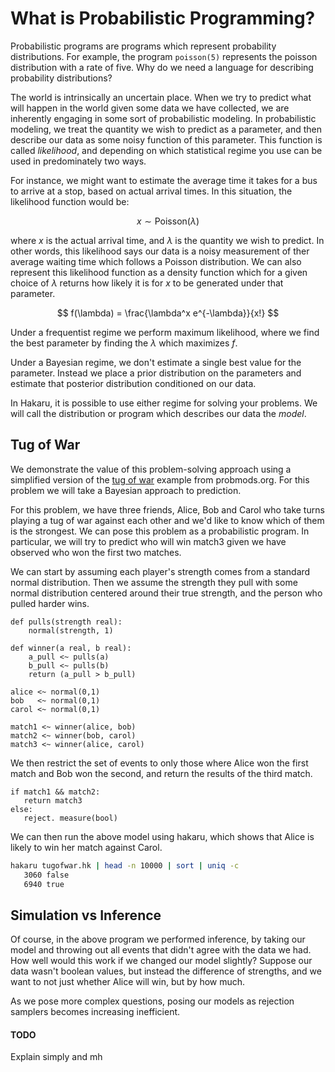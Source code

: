 # What is Probabilistic Programming?

Probabilistic programs are programs which represent probability
distributions. For example, the program `poisson(5)` represents the
poisson distribution with a rate of five. Why do we need a
language for describing probability distributions?

The world is intrinsically an uncertain place. When we try to predict
what will happen in the world given some data we have collected, we
are inherently engaging in some sort of probabilistic modeling. In
probabilistic modeling, we treat the quantity we wish to predict as a
parameter, and then describe our data as some noisy function of this
parameter. This function is called *likelihood*, and depending on which
statistical regime you use can be used in predominately two ways.

For instance, we might want to estimate the average time it takes for
a bus to arrive at a stop, based on actual arrival times. In this situation,
the likelihood function would be:

$$ x \sim \text{Poisson}(\lambda) $$

where $x$ is the actual arrival time, and $\lambda$ is the quantity we
wish to predict. In other words, this likelihood says our data is a
noisy measurement of ther average waiting time which follows a Poisson
distribution. We can also represent this likelihood function as a
density function which for a given choice of $\lambda$ returns how
likely it is for $x$ to be generated under that parameter.

$$ f(\lambda) = \frac{\lambda^x e^{-\lambda}}{x!} $$

Under a frequentist regime we perform maximum likelihood, where we find
the best parameter by finding the $\lambda$ which maximizes $f$.

Under a Bayesian regime, we don't estimate a single best value for the
parameter. Instead we place a prior distribution on the parameters and
estimate that posterior distribution conditioned on our data.

In Hakaru, it is possible to use either regime for solving your
problems.  We will call the distribution or program which describes
our data the *model*.

## Tug of War

We demonstrate the value of this problem-solving approach using a
simplified version of the
[tug of war](https://probmods.org/generative-models.html#example-bayesian-tug-of-war)
example from probmods.org. For this problem we will take a Bayesian
approach to prediction.

For this problem, we have three friends, Alice, Bob and Carol who take
turns playing a tug of war against each other and we'd like to know
which of them is the strongest. We can pose this problem as a
probabilistic program. In particular, we will try to predict who will
win match3 given we have observed who won the first two matches.

We can start by assuming each player's strength comes from a standard
normal distribution. Then we assume the strength they pull with some
normal distribution centered around their true strength, and the
person who pulled harder wins.

````nohighlight
def pulls(strength real):
    normal(strength, 1)

def winner(a real, b real):
	a_pull <~ pulls(a)
	b_pull <~ pulls(b)
	return (a_pull > b_pull)

alice <~ normal(0,1)
bob   <~ normal(0,1)
carol <~ normal(0,1)

match1 <~ winner(alice, bob)
match2 <~ winner(bob, carol)
match3 <~ winner(alice, carol)
````

We then restrict the set of events to only those where Alice won the
first match and Bob won the second, and return the results of the
third match.

````nohighlight
if match1 && match2:
   return match3
else:
   reject. measure(bool)
````

We can then run the above model using hakaru, which shows that Alice
is likely to win her match against Carol.

````bash
hakaru tugofwar.hk | head -n 10000 | sort | uniq -c
   3060 false
   6940 true
````

## Simulation vs Inference

Of course, in the above program we performed inference, by taking
our model and throwing out all events that didn't agree with
the data we had. How well would this work if we changed our
model slightly? Suppose our data wasn't boolean values, but instead
the difference of strengths, and we want to not just whether Alice
will win, but by how much.

As we pose more complex questions, posing our models as rejection
samplers becomes increasing inefficient.

<div class="panel panel-warning">
    <div class="panel-heading">
        <h4 class="panel-title">TODO</h4>
	</div>
	<div class="panel-body">
        Explain simply and mh
	</div>
</div>


